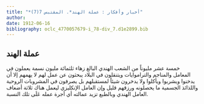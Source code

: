 ```yaml
---
title: "*أخبار وأفكار : عملة الهند*. المقتبس 7(7)"
author: 
date: 1912-06-16
bibliography: oclc_4770057679-i_78-div_7.d1e2899.bib
---
```




##  عملة الهند 


 خمسة  عشر  مليوناً من الشعب الهندي البالغ زهاء  ثلثمائة  مليون نسمة يعملون في المعامل والمناجم والتراموايات ويتنقلون في البلاد يبحثون عن عمل لهم لا يهمهم إلا أن يدخنوا ويشربوا ويأكلوا ولا يدخرون شيئاً لمستقبلهم بل يصرفون في المشروبات الروحية واللذائذ الجسمية ما يحصلونه ورزقهم قليل وإن العامل الإنكليزي ليعمل هناك  ثلاثة  أضعاف العامل الهندي وبالطبع تزيد عمالته أي أجرة عمله عَلَى تلك النسبة. 
